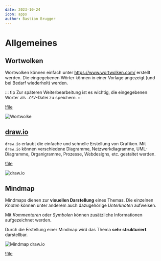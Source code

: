 ```yaml
---
date: 2023-10-24
icon: apps
author: Bastian Brugger
---
```


# Allgemeines

## Wortwolken

Wortwolken können einfach unter <https://www.wortwolken.com/> erstellt werden. Die eingegebenen Wörter können in einer Vorlage angezeigt (und bei Bedarf wiederholt) werden.

::: tip
Zur späteren Weiterbearbeitung ist es wichtig, die eingegebenen Wörter als `.CSV`-Datei zu speichern.
:::

[!file](/downloads/tools/wordcloud.csv)

![Wortwolke](/images/tools/wordcloud.png)

## [draw.io](https://draw.io)

`draw.io` erlaubt die einfache und schnelle Erstellung von Grafiken. Mit `draw.io` können verschiedene Diagramme, Netzwerkdiagramme, UML-Diagramme, Organigramme, Prozesse, Webdesigns, etc. gestaltet werden.

[!file](/downloads/theorie/projektmanagement-prozess.drawio)

![draw.io](/images/tools/drawio.png)

## Mindmap

Mindmaps dienen zur **visuellen Darstellung** eines Themas. Die einzelnen _Knoten_ können unter anderem auch dazugehörige _Unterknoten_ aufweisen.

Mit _Kommentaren_ oder _Symbolen_ können zusätzliche Informationen aufgezeichnet werden.

Durch die Erstellung einer Mindmap wird das Thema **sehr strukturiert** darstellbar.

![Mindmap draw.io](/images/tools/mindmap_fahrtenbuch.drawio.png)

[!file](/downloads/tools/mindmap.drawio)
